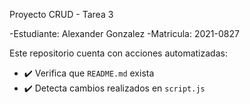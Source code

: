 
Proyecto CRUD - Tarea 3 

-Estudiante: Alexander Gonzalez
-Matricula: 2021-0827

Este repositorio cuenta con acciones automatizadas:

- ✔️ Verifica que `README.md` exista
- ✔️ Detecta cambios realizados en `script.js`

